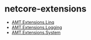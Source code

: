 # netcore-extensions

* [AMT.Extensions.Linq](AMT.Extensions.Linq/README.md)
* [AMT.Extensions.Logging](AMT.Extensions.Logging/README.md)
* [AMT.Extensions.System](AMT.Extensions.System/README.md)
